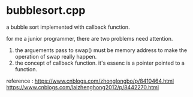 # bubblesort.cpp

a bubble sort implemented with callback function.

for me a junior programmer, there are two problems need attention.

1. the arguements pass to swap() must be memory address to make the operation of swap really happen.
2. the concept of callback function. it's essenc is a pointer pointed to a function.

 reference : https://www.cnblogs.com/zhonglongbo/p/8410464.html
             https://www.cnblogs.com/laizhenghong2012/p/8442270.html
